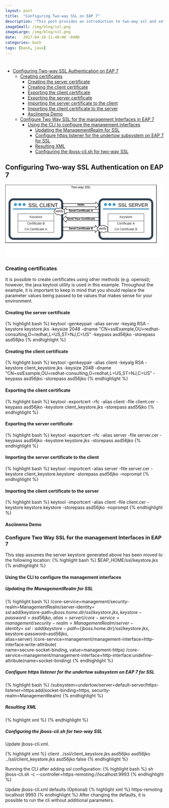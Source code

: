 ```yaml
---
layout: post
title:  "Configuring Two-way SSL on EAP 7"
description: "This post provides an introduction to two-way ssl and setup on EAP 7"
imageSmall: /img/blog/ssl.png
imageLarge: /img/blog/ssl.png
date:   2017-04-10 11:48:00 -0400
categories: bash
tags: [bash, java]
---
```


<h1 style="page-break-before:always;"></h1>
<!-- MarkdownTOC -->

- [Configuring Two-way SSL Authentication on EAP 7](#configuring-two-way-ssl-authentication-on-eap-7)
	- [Creating certificates](#creating-certificates)
		- [Creating the server certificate](#creating-the-server-certificate)
		- [Creating the client certificate](#creating-the-client-certificate)
		- [Exporting the client certificate](#exporting-the-client-certificate)
		- [Exporting the server certificate](#exporting-the-server-certificate)
		- [Importing the server certificate to the client](#importing-the-server-certificate-to-the-client)
		- [Importing the client certificate to the server](#importing-the-client-certificate-to-the-server)
		- [Asciinema Demo](#asciinema-demo)
	- [Configure Two Way SSL for the management Interfaces in EAP 7](#configure-two-way-ssl-for-the-management-interfaces-in-eap-7)
		- [Using the CLI to configure the management interfaces](#using-the-cli-to-configure-the-management-interfaces)
			- [Updating the ManagementRealm for SSL](#updating-the-managementrealm-for-ssl)
			- [Configure https listener for the undertow subsystem on EAP 7 for SSL](#configure-https-listener-for-the-undertow-subsystem-on-eap-7-for-ssl)
			- [Resulting XML](#resulting-xml)
			- [Configuring the jboss-cli.sh for two-way SSL](#configuring-the-jboss-clish-for-two-way-ssl)

<!-- /MarkdownTOC -->


## Configuring Two-way SSL Authentication on EAP 7

![two-way_ssl_eap_7](/img/blog/two-way_ssl_eap_7.png)

### Creating certificates

It is possible to create certificates using other methods (e.g. openssl); however, the java keytool utility is used in this example. Throughout the example, it is important to keep in mind that you should replace the parameter values being passed to be values that makes sense for your environment.

#### Creating the server certificate 

{% highlight bash %}
keytool -genkeypair -alias server -keyalg RSA -keystore keystore.jks -keysize 2048 -dname "CN=sslExample,OU=redhat-consulting,O=redhat,L=US,ST=NJ,C=US" -keypass asd56jko -storepass asd56jko
{% endhighlight %} 

#### Creating the client certificate 

{% highlight bash %}
keytool -genkeypair -alias client -keyalg RSA -keystore client_keystore.jks -keysize 2048 -dname "CN=sslExample,OU=redhat-consulting,O=redhat,L=US,ST=NJ,C=US" -keypass asd56jko -storepass asd56jko
{% endhighlight %} 

#### Exporting the client certificate

{% highlight bash %}
keytool -exportcert -rfc -alias client -file client.cer -keypass asd56jko -keystore client_keystore.jks -storepass asd56jko
{% endhighlight %} 


#### Exporting the server certificate

{% highlight bash %}
keytool -exportcert -rfc -alias server -file server.cer -keypass asd56jko -keystore keystore.jks -storepass asd56jko
{% endhighlight %} 

#### Importing the server certificate to the client 

{% highlight bash %}
keytool -importcert -alias server -file server.cer -keystore client_keystore.keystore -storepass asd56jko -noprompt
{% endhighlight %} 

#### Importing the client certificate to the server 

{% highlight bash %}
keytool -importcert -alias client -file client.cer -keystore keystore.keystore -storepass asd56jko -noprompt
{% endhighlight %} 

#### Asciinema Demo 
<script type="text/javascript" src="https://asciinema.org/a/cms9iztfzalatg83g4l71z0kt.js" id="asciicast-cms9iztfzalatg83g4l71z0kt?speed=2" async></script>

### Configure Two Way SSL for the management Interfaces in EAP 7

This step assumes the server keystore generated above has been moved to the following location:
{% highlight bash %}
$EAP_HOME/ssl/keystore.jks
{% endhighlight %} 

#### Using the CLI to configure the management interfaces

##### Updating the ManagementRealm for SSL

{% highlight bash %}
/core-service=management/security-realm=ManagementRealm/server-identity= \
ssl:add(keystore-path=${jboss.home.dir}/ssl/keystore.jks, keystore-password=asd56jko, \
alias=server)
/core-service=management/security-realm=ManagementRealm/server-identity= \
ssl:add(keystore-path=${jboss.home.dir}/ssl/keystore.jks, keystore-password=asd56jko, \
alias=server)
/core-service=management/management-interface=http-interface:write-attribute( \
name=secure-socket-binding, value=management-https)
/core-service=management/management-interface=http-interface:undefine-attribute(name=socket-binding)
{% endhighlight %} 

##### Configure https listener for the undertow subsystem on EAP 7 for SSL

{% highlight bash %}
/subsystem=undertow/server=default-server/https-listener=https:add(socket-binding=https, security-realm=ManagementRealm)
{% endhighlight %} 

##### Resulting XML

{% highlight xml %}
<security-realm name="ManagementRealm">
    <server-identities>
        <ssl>
            <keystore path="${jboss.home.dir}/ssl/keystore.jks" keystore-password="asd56jko" alias="server"/>
        </ssl>
    </server-identities>
    <authentication>
        <local default-user="$local" skip-group-loading="true"/>
        <properties path="mgmt-users.properties" relative-to="jboss.server.config.dir"/>
    </authentication>
    <authorization map-groups-to-roles="false">
        <properties path="mgmt-groups.properties" relative-to="jboss.server.config.dir"/>
    </authorization>
</security-realm>
{% endhighlight %} 

##### Configuring the jboss-cli.sh for two-way SSL
Update jboss-cli.xml.

{% highlight xml %}
<ssl>
    <alias>client</alias>
    <key-store>../ssl/client_keystore.jks</key-store>
    <key-store-password>asd56jko</key-store-password>
    <key-password>asd56jko</key-password>
    <trust-store>../ssl/client_keystore.jks</trust-store>
    <trust-store-password>asd56jko</trust-store-password>
    <modify-trust-store>false</modify-trust-store>
</ssl>
{% endhighlight %} 

Running the CLI after adding ssl configuration:
{% highlight bash %}
sh jboss-cli.sh -c --controller=https-remoting://localhost:9993
{% endhighlight %} 

Update jboss-cli.xml defaults (Optional)
{% highlight xml %}
<default-controller>
    <protocol>https-remoting</protocol>
    <host>localhost</host>
    <port>9993</port>
</default-controller>
{% endhighlight %} 
After changing the defaults, it is possible to run the cli without additional parameters.

<h1 style="page-break-before:always;"></h1>